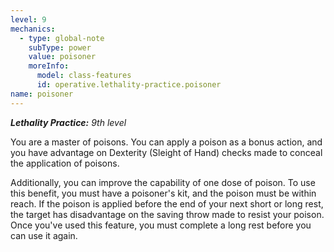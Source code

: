 ```yaml
---
level: 9
mechanics:
  - type: global-note
    subType: power
    value: poisoner
    moreInfo:
      model: class-features
      id: operative.lethality-practice.poisoner
name: poisoner
---
```

_**Lethality Practice:** 9th level_
You are a master of poisons. You can apply a poison as a bonus action, and you have advantage on Dexterity (Sleight of Hand) checks made to conceal the application of poisons. 
Additionally, you can improve the capability of one dose of poison. To use this benefit, you must have a poisoner's kit, and the poison must be within reach. If the poison is applied before the end of your next short or long rest, the target has disadvantage on the saving throw made to resist your poison. Once you've used this feature, you must complete a long rest before you can use it again.